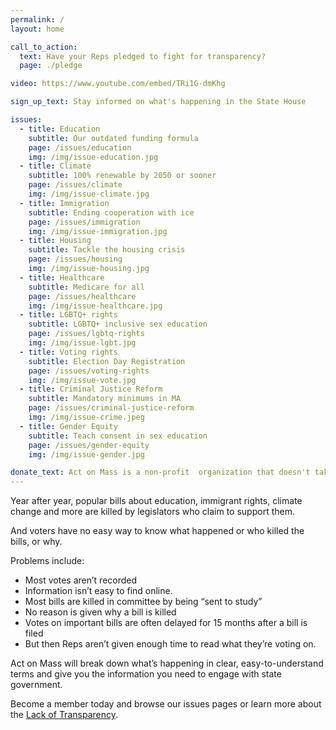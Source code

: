 ```yaml
---
permalink: /
layout: home

call_to_action:
  text: Have your Reps pledged to fight for transparency?
  page: ./pledge

video: https://www.youtube.com/embed/TRi1G-dmKhg

sign_up_text: Stay informed on what's happening in the State House

issues:
  - title: Education
    subtitle: Our outdated funding formula
    page: /issues/education
    img: /img/issue-education.jpg
  - title: Climate
    subtitle: 100% renewable by 2050 or sooner
    page: /issues/climate
    img: /img/issue-climate.jpg
  - title: Immigration
    subtitle: Ending cooperation with ice
    page: /issues/immigration
    img: /img/issue-immigration.jpg
  - title: Housing
    subtitle: Tackle the housing crisis
    page: /issues/housing
    img: /img/issue-housing.jpg
  - title: Healthcare
    subtitle: Medicare for all
    page: /issues/healthcare
    img: /img/issue-healthcare.jpg
  - title: LGBTQ+ rights
    subtitle: LGBTQ+ inclusive sex education
    page: /issues/lgbtq-rights
    img: /img/issue-lgbt.jpg
  - title: Voting rights
    subtitle: Election Day Registration
    page: /issues/voting-rights
    img: /img/issue-vote.jpg
  - title: Criminal Justice Reform
    subtitle: Mandatory minimums in MA
    page: /issues/criminal-justice-reform
    img: /img/issue-crime.jpeg
  - title: Gender Equity
    subtitle: Teach consent in sex education
    page: /issues/gender-equity
    img: /img/issue-gender.jpg

donate_text: Act on Mass is a non-profit  organization that doesn't take money from corporations.  Please support our mission.
---
```


Year after year, popular bills about education, immigrant rights, climate change and more are killed by legislators who claim to support them.

And voters have no easy way to know what happened or who killed the bills, or why.

Problems include:

- Most votes aren’t recorded
- Information isn’t easy to find online.
- Most bills are killed in committee by being “sent to study”
- No reason is given why a bill is killed
- Votes on important bills are often delayed for 15 months after a bill is filed
- But then Reps aren’t given enough time to read what they’re voting on.

Act on Mass will break down what’s happening in clear, easy-to-understand terms and give you the information you need to engage with state government.

Become a member today and browse our issues pages or learn more about the [Lack of Transparency](/transparency).
